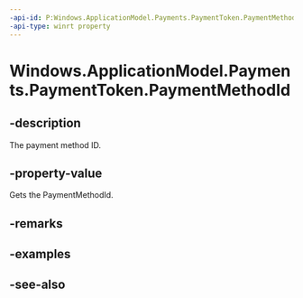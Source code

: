```yaml
---
-api-id: P:Windows.ApplicationModel.Payments.PaymentToken.PaymentMethodId
-api-type: winrt property
---
```


<!-- Property syntax
public string PaymentMethodId { get; }
-->

# Windows.ApplicationModel.Payments.PaymentToken.PaymentMethodId

## -description
The payment method ID.

## -property-value
Gets the PaymentMethodId.

## -remarks

## -examples

## -see-also